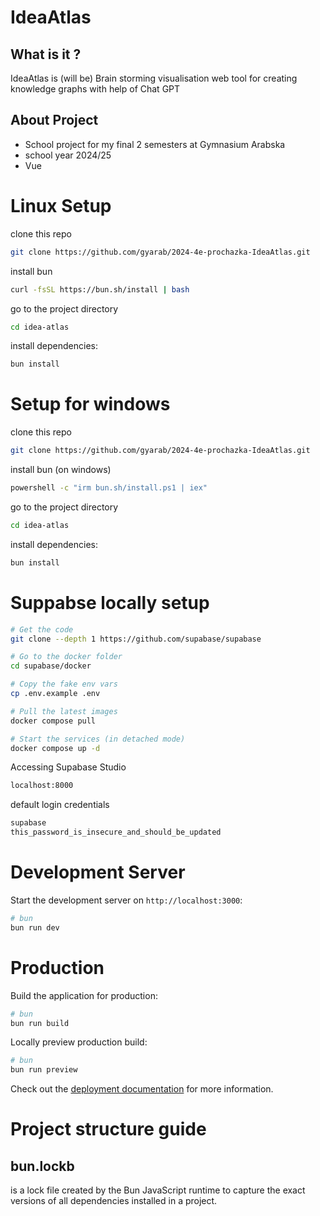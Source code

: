 # IdeaAtlas
## What is it ?
IdeaAtlas is (will be) Brain storming visualisation web tool for creating knowledge graphs with help of Chat GPT
## About Project
- School project for my final 2 semesters at Gymnasium Arabska
- school year 2024/25
- Vue

# Linux Setup

clone this repo

```bash
git clone https://github.com/gyarab/2024-4e-prochazka-IdeaAtlas.git
```

install bun

```bash
curl -fsSL https://bun.sh/install | bash
```
go to the project directory

```bash
cd idea-atlas
```

install dependencies:

```bash
bun install
```
# Setup for windows

clone this repo

```bash
git clone https://github.com/gyarab/2024-4e-prochazka-IdeaAtlas.git
```

install bun (on windows)

```bash
powershell -c "irm bun.sh/install.ps1 | iex"
```

go to the project directory

```bash
cd idea-atlas
```

install dependencies:

```bash
bun install
```
# Suppabse locally setup
```bash
# Get the code
git clone --depth 1 https://github.com/supabase/supabase

# Go to the docker folder
cd supabase/docker

# Copy the fake env vars
cp .env.example .env

# Pull the latest images
docker compose pull

# Start the services (in detached mode)
docker compose up -d
```
Accessing Supabase Studio
```bash
localhost:8000
```
default login credentials
```bash
supabase
this_password_is_insecure_and_should_be_updated
```


# Development Server

Start the development server on `http://localhost:3000`:

```bash
# bun
bun run dev
```

# Production

Build the application for production:

```bash
# bun
bun run build
```

Locally preview production build:

```bash
# bun
bun run preview
```

Check out the [deployment documentation](https://nuxt.com/docs/getting-started/deployment) for more information.



# Project structure guide


## bun.lockb

is a lock file created by the Bun JavaScript runtime to capture the exact versions of all dependencies installed in a project.
